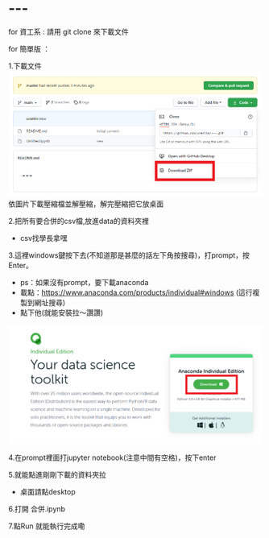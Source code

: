 # ---

for 資工系 :
請用 git clone 來下載文件

for 簡單版 ：

1.下載文件
![image](./picture/1.png)
依圖片下載壓縮檔並解壓縮，解完壓縮把它放桌面

2.把所有要合併的csv檔,放進data的資料夾裡
- csv找學長拿嘿

3.這裡windows鍵按下去(不知道那是甚麼的話左下角按搜尋)，打prompt，按Enter。
- ps：如果沒有prompt，要下載anaconda
- 載點：https://www.anaconda.com/products/individual#windows
(這行複製到網址搜尋)
- 點下他(就能安裝拉～讚讚)

![image](./picture/2.png)

4.在prompt裡面打jupyter notebook(注意中間有空格)，按下enter

5.就能點進剛剛下載的資料夾拉
- 桌面請點desktop

6.打開 合併.ipynb

7.點Run 就能執行完成嘞